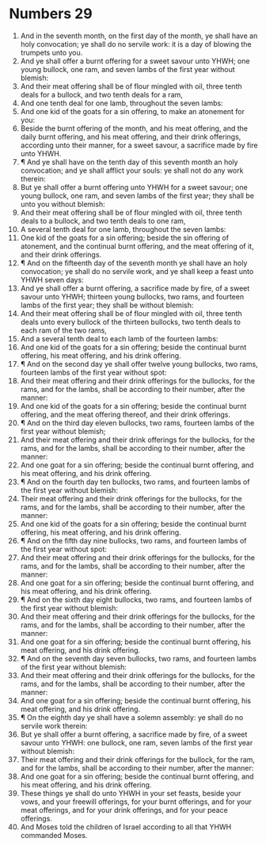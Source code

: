 ﻿# Numbers 29
1. And in the seventh month, on the first day of the month, ye shall have an holy convocation; ye shall do no servile work: it is a day of blowing the trumpets unto you. 
2. And ye shall offer a burnt offering for a sweet savour unto YHWH; one young bullock, one ram, and seven lambs of the first year without blemish: 
3. And their meat offering shall be of flour mingled with oil, three tenth deals for a bullock, and two tenth deals for a ram, 
4. And one tenth deal for one lamb, throughout the seven lambs: 
5. And one kid of the goats for a sin offering, to make an atonement for you: 
6. Beside the burnt offering of the month, and his meat offering, and the daily burnt offering, and his meat offering, and their drink offerings, according unto their manner, for a sweet savour, a sacrifice made by fire unto YHWH. 
7. ¶ And ye shall have on the tenth day of this seventh month an holy convocation; and ye shall afflict your souls: ye shall not do any work therein: 
8. But ye shall offer a burnt offering unto YHWH for a sweet savour; one young bullock, one ram, and seven lambs of the first year; they shall be unto you without blemish: 
9. And their meat offering shall be of flour mingled with oil, three tenth deals to a bullock, and two tenth deals to one ram, 
10. A several tenth deal for one lamb, throughout the seven lambs: 
11. One kid of the goats for a sin offering; beside the sin offering of atonement, and the continual burnt offering, and the meat offering of it, and their drink offerings. 
12. ¶ And on the fifteenth day of the seventh month ye shall have an holy convocation; ye shall do no servile work, and ye shall keep a feast unto YHWH seven days: 
13. And ye shall offer a burnt offering, a sacrifice made by fire, of a sweet savour unto YHWH; thirteen young bullocks, two rams, and fourteen lambs of the first year; they shall be without blemish: 
14. And their meat offering shall be of flour mingled with oil, three tenth deals unto every bullock of the thirteen bullocks, two tenth deals to each ram of the two rams, 
15. And a several tenth deal to each lamb of the fourteen lambs: 
16. And one kid of the goats for a sin offering; beside the continual burnt offering, his meat offering, and his drink offering. 
17. ¶ And on the second day ye shall offer twelve young bullocks, two rams, fourteen lambs of the first year without spot: 
18. And their meat offering and their drink offerings for the bullocks, for the rams, and for the lambs, shall be according to their number, after the manner: 
19. And one kid of the goats for a sin offering; beside the continual burnt offering, and the meat offering thereof, and their drink offerings. 
20. ¶ And on the third day eleven bullocks, two rams, fourteen lambs of the first year without blemish; 
21. And their meat offering and their drink offerings for the bullocks, for the rams, and for the lambs, shall be according to their number, after the manner: 
22. And one goat for a sin offering; beside the continual burnt offering, and his meat offering, and his drink offering. 
23. ¶ And on the fourth day ten bullocks, two rams, and fourteen lambs of the first year without blemish: 
24. Their meat offering and their drink offerings for the bullocks, for the rams, and for the lambs, shall be according to their number, after the manner: 
25. And one kid of the goats for a sin offering; beside the continual burnt offering, his meat offering, and his drink offering. 
26. ¶ And on the fifth day nine bullocks, two rams, and fourteen lambs of the first year without spot: 
27. And their meat offering and their drink offerings for the bullocks, for the rams, and for the lambs, shall be according to their number, after the manner: 
28. And one goat for a sin offering; beside the continual burnt offering, and his meat offering, and his drink offering. 
29. ¶ And on the sixth day eight bullocks, two rams, and fourteen lambs of the first year without blemish: 
30. And their meat offering and their drink offerings for the bullocks, for the rams, and for the lambs, shall be according to their number, after the manner: 
31. And one goat for a sin offering; beside the continual burnt offering, his meat offering, and his drink offering. 
32. ¶ And on the seventh day seven bullocks, two rams, and fourteen lambs of the first year without blemish: 
33. And their meat offering and their drink offerings for the bullocks, for the rams, and for the lambs, shall be according to their number, after the manner: 
34. And one goat for a sin offering; beside the continual burnt offering, his meat offering, and his drink offering. 
35. ¶ On the eighth day ye shall have a solemn assembly: ye shall do no servile work therein: 
36. But ye shall offer a burnt offering, a sacrifice made by fire, of a sweet savour unto YHWH: one bullock, one ram, seven lambs of the first year without blemish: 
37. Their meat offering and their drink offerings for the bullock, for the ram, and for the lambs, shall be according to their number, after the manner: 
38. And one goat for a sin offering; beside the continual burnt offering, and his meat offering, and his drink offering. 
39. These things ye shall do unto YHWH in your set feasts, beside your vows, and your freewill offerings, for your burnt offerings, and for your meat offerings, and for your drink offerings, and for your peace offerings. 
40. And Moses told the children of Israel according to all that YHWH commanded Moses. 
